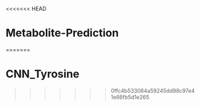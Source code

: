 <<<<<<< HEAD
# Metabolite-Prediction
=======
# CNN_Tyrosine
>>>>>>> 0ffc4b533084a59245dd98c97e41e66fb5d1e265

